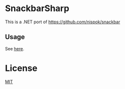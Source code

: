 # SnackbarSharp
This is a .NET port of https://github.com/nispok/snackbar

## Usage
See <a href="https://github.com/nispok/snackbar">here</a>.

# License
[MIT](./LICENSE)
